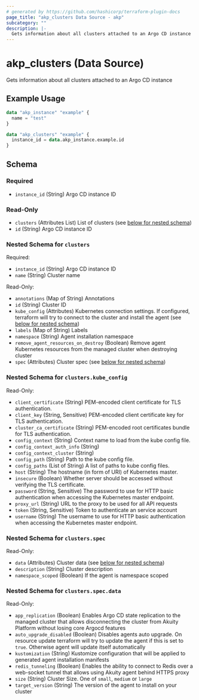 ```yaml
---
# generated by https://github.com/hashicorp/terraform-plugin-docs
page_title: "akp_clusters Data Source - akp"
subcategory: ""
description: |-
  Gets information about all clusters attached to an Argo CD instance
---
```


# akp_clusters (Data Source)

Gets information about all clusters attached to an Argo CD instance

## Example Usage

```terraform
data "akp_instance" "example" {
  name = "test"
}

data "akp_clusters" "example" {
  instance_id = data.akp_instance.example.id
}
```

<!-- schema generated by tfplugindocs -->
## Schema

### Required

- `instance_id` (String) Argo CD instance ID

### Read-Only

- `clusters` (Attributes List) List of clusters (see [below for nested schema](#nestedatt--clusters))
- `id` (String) Argo CD instance ID

<a id="nestedatt--clusters"></a>
### Nested Schema for `clusters`

Required:

- `instance_id` (String) Argo CD instance ID
- `name` (String) Cluster name

Read-Only:

- `annotations` (Map of String) Annotations
- `id` (String) Cluster ID
- `kube_config` (Attributes) Kubernetes connection settings. If configured, terraform will try to connect to the cluster and install the agent (see [below for nested schema](#nestedatt--clusters--kube_config))
- `labels` (Map of String) Labels
- `namespace` (String) Agent installation namespace
- `remove_agent_resources_on_destroy` (Boolean) Remove agent Kubernetes resources from the managed cluster when destroying cluster
- `spec` (Attributes) Cluster spec (see [below for nested schema](#nestedatt--clusters--spec))

<a id="nestedatt--clusters--kube_config"></a>
### Nested Schema for `clusters.kube_config`

Read-Only:

- `client_certificate` (String) PEM-encoded client certificate for TLS authentication.
- `client_key` (String, Sensitive) PEM-encoded client certificate key for TLS authentication.
- `cluster_ca_certificate` (String) PEM-encoded root certificates bundle for TLS authentication.
- `config_context` (String) Context name to load from the kube config file.
- `config_context_auth_info` (String)
- `config_context_cluster` (String)
- `config_path` (String) Path to the kube config file.
- `config_paths` (List of String) A list of paths to kube config files.
- `host` (String) The hostname (in form of URI) of Kubernetes master.
- `insecure` (Boolean) Whether server should be accessed without verifying the TLS certificate.
- `password` (String, Sensitive) The password to use for HTTP basic authentication when accessing the Kubernetes master endpoint.
- `proxy_url` (String) URL to the proxy to be used for all API requests
- `token` (String, Sensitive) Token to authenticate an service account
- `username` (String) The username to use for HTTP basic authentication when accessing the Kubernetes master endpoint.


<a id="nestedatt--clusters--spec"></a>
### Nested Schema for `clusters.spec`

Read-Only:

- `data` (Attributes) Cluster data (see [below for nested schema](#nestedatt--clusters--spec--data))
- `description` (String) Cluster description
- `namespace_scoped` (Boolean) If the agent is namespace scoped

<a id="nestedatt--clusters--spec--data"></a>
### Nested Schema for `clusters.spec.data`

Read-Only:

- `app_replication` (Boolean) Enables Argo CD state replication to the managed cluster that allows disconnecting the cluster from Akuity Platform without losing core Argocd features
- `auto_upgrade_disabled` (Boolean) Disables agents auto upgrade. On resource update terraform will try to update the agent if this is set to `true`. Otherwise agent will update itself automatically
- `kustomization` (String) Kustomize configuration that will be applied to generated agent installation manifests
- `redis_tunneling` (Boolean) Enables the ability to connect to Redis over a web-socket tunnel that allows using Akuity agent behind HTTPS proxy
- `size` (String) Cluster Size. One of `small`, `medium` or `large`
- `target_version` (String) The version of the agent to install on your cluster
